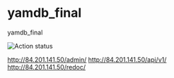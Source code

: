 # yamdb_final
yamdb_final

![Action status](https://github.com/Andrey-Vyshegorodskiy/yamdb_final/actions/workflows/yamdb_workflow.yml/badge.svg)

http://84.201.141.50/admin/
http://84.201.141.50/api/v1/
http://84.201.141.50/redoc/

